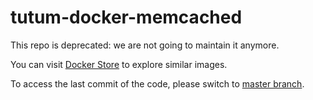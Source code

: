 tutum-docker-memcached
======================

This repo is deprecated: we are not going to maintain it anymore.

You can visit [Docker Store](https://store.docker.com) to explore similar images.

To access the last commit of the code, please switch to [master branch](https://github.com/tutumcloud/memcached/tree/master).
